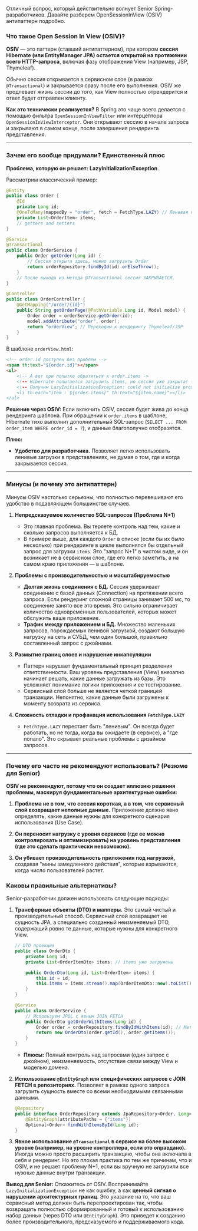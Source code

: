 Отличный вопрос, который действительно волнует Senior Spring-разработчиков. Давайте разберем OpenSessionInView (OSIV) антипаттерн подробно.

### Что такое Open Session In View (OSIV)?

**OSIV** — это паттерн (ставший антипаттерном), при котором **сессия Hibernate (или EntityManager JPA) остается открытой на протяжении всего HTTP-запроса**, включая фазу отображения View (например, JSP, Thymeleaf).

Обычно сессия открывается в сервисном слое (в рамках `@Transactional`) и закрывается сразу после его выполнения. OSIV же продлевает жизнь сессии до того, как View полностью отрендерится и ответ будет отправлен клиенту.

**Как это технически реализуется?**
В Spring это чаще всего делается с помощью фильтра `OpenSessionInViewFilter` или интерцептора `OpenSessionInViewInterceptor`. Они открывают сессию в начале запроса и закрывают в самом конце, после завершения рендеринга представления.

---

### Зачем его вообще придумали? Единственный плюс

**Проблема, которую он решает:** **LazyInitializationException**.

Рассмотрим классический пример:

```java
@Entity
public class Order {
    @Id
    private Long id;
    @OneToMany(mappedBy = "order", fetch = FetchType.LAZY) // Ленивая коллекция
    private List<OrderItem> items;
    // getters and setters
}

@Service
@Transactional
public class OrderService {
    public Order getOrder(Long id) {
        // Сессия открыта здесь, можно загрузить Order
        return orderRepository.findById(id).orElseThrow();
    }
    // После выхода из метода @Transactional сессия ЗАКРЫВАЕТСЯ.
}

@Controller
public class OrderController {
    @GetMapping("/order/{id}")
    public String getOrderPage(@PathVariable Long id, Model model) {
        Order order = orderService.getOrder(id);
        model.addAttribute("order", order);
        return "orderView"; // Переходим к рендерингу Thymeleaf/JSP
    }
}
```

В шаблоне `orderView.html`:
```html
<!-- order.id доступен без проблем -->
<span th:text="${order.id}"></span>
<ul>
    <!-- А вот при попытке обратиться к order.items ->
    <!-- Hibernate попытается загрузить items, но сессия уже закрыта! ->
    <!-- Получим LazyInitializationException: could not initialize proxy - no Session ->
    <li th:each="item : ${order.items}" th:text="${item.name}"></li>
</ul>
```

**Решение через OSIV:** Если включить OSIV, сессия будет жива до конца рендеринга шаблона. При обращении к `order.items` в шаблоне, Hibernate тихо выполнит дополнительный SQL-запрос (`SELECT ... FROM order_item WHERE order_id = ?`), и данные благополучно отобразятся.

**Плюс:**
*   **Удобство для разработчика.** Позволяет легко использовать ленивые загрузки в представлениях, не думая о том, где и когда закрывается сессия.

---

### Минусы (и почему это антипаттерн)

Минусы OSIV настолько серьезны, что полностью перевешивают его удобство в подавляющем большинстве случаев.

1.  **Непредсказуемое количество SQL-запросов (Проблема N+1)**
    *   Это главная проблема. Вы теряете контроль над тем, какие и сколько запросов выполняется к БД.
    *   В примере выше, для каждого `Order` в списке (если бы их было несколько) при рендеринге в цикле выполнялся бы отдельный запрос для загрузки `items`. Это "запрос N+1" в чистом виде, и он возникает не в сервисном слое, где его легко заметить, а на самом краю приложения — в шаблоне.

2.  **Проблемы с производительностью и масштабируемостью**
    *   **Долгая жизнь соединения с БД.** Сессия удерживает соединение с базой данных (Connection) на протяжении всего запроса. Если рендеринг сложной страницы занимает 500 мс, то соединение занято все это время. Это сильно ограничивает количество одновременных пользователей, которых может обслужить ваше приложение.
    *   **Трафик между приложением и БД.** Множество маленьких запросов, порождаемых ленивой загрузкой, создают большую нагрузку на сеть и СУБД, чем один большой, правильно составленный запрос с джойнами.

3.  **Размытие границ слоев и нарушение инкапсуляции**
    *   Паттерн нарушает фундаментальный принцип разделения ответственности. Ваш уровень представления (View) внезапно начинает решать, какие данные загружать из базы. Это усложняет понимание логики приложения и ее тестирование.
    *   Сервисный слой больше не является четкой границей транзакции. Непонятно, какие данные были загружены к моменту возврата из сервиса.

4.  **Сложность отладки и профанация использования `FetchType.LAZY`**
    *   `FetchType.LAZY` перестает быть "ленивым". Он всегда будет работать, но не тогда, когда вы ожидаете (в сервисе), а "где попало". Это скрывает реальные проблемы с дизайном запросов.

---

### Почему его часто не рекомендуют использовать? (Резюме для Senior)

**OSIV не рекомендуют, потому что он создает иллюзию решения проблемы, маскируя фундаментальные архитектурные ошибки:**

1.  **Проблема не в том, что сессия короткая, а в том, что сервисный слой возвращает неполные данные.** Приложение должно явно определять, какие данные нужны для конкретного сценария использования (Use Case).

2.  **Он переносит нагрузку с уровня сервисов (где ее можно контролировать и оптимизировать) на уровень представления (где это сделать практически невозможно).**

3.  **Он убивает производительность приложения под нагрузкой,** создавая "мины замедленного действия", которые взрываются, когда число пользователей растет.

### Каковы правильные альтернативы?

Senior-разработчик должен использовать следующие подходы:

1.  **Трансферные объекты (DTO) и мапперы.**
    Это самый чистый и производительный способ. Сервисный слой возвращает не сущность JPA, а специально созданный неизменяемый DTO, содержащий ровно те данные, которые нужны для конкретного View.

    ```java
    // DTO проекция
    public class OrderDto {
        private Long id;
        private List<OrderItemDto> items; // items уже загружены

        public OrderDto(Long id, List<OrderItem> items) {
            this.id = id;
            this.items = items.stream().map(OrderItemDto::new).toList();
        }
    }

    @Service
    public class OrderService {
        // Используем JPQL с явным JOIN FETCH
        public OrderDto getOrderWithItems(Long id) {
            Order order = orderRepository.findByIdWithItems(id); // Метод с "JOIN FETCH o.items"
            return new OrderDto(order.getId(), order.getItems());
        }
    }
    ```
    *   **Плюсы:** Полный контроль над запросами (один запрос с джойном), неизменяемость, отсутствие связи между View и моделью домена.

2.  **Использование `@EntityGraph` или специфических запросов с JOIN FETCH в репозиториях.**
    Позволяет в рамках одного запроса загрузить сущность вместе со всеми необходимыми связанными данными.

    ```java
    @Repository
    public interface OrderRepository extends JpaRepository<Order, Long> {
        @EntityGraph(attributePaths = {"items"})
        Optional<Order> findWithItemsById(Long id);
    }
    ```

3.  **Явное использование `@Transactional` в сервисе на более высоком уровне (например, на уровне контроллера, если это оправдано).**
    Иногда можно просто расширить транзакцию, чтобы она включала в себя и рендеринг. Но это плохая практика по тем же причинам, что и OSIV, и не решает проблему N+1, если вы вручную не загрузили все нужные данные внутри транзакции.

**Вывод для Senior:**
Откажитесь от OSIV. Воспринимайте `LazyInitializationException` не как ошибку, а как **ценный сигнал о нарушении архитектурных границ**. Это указание на то, что ваш сервисный метод должен быть перепроектирован так, чтобы возвращать полностью сформированный и готовый к использованию набор данных (через DTO или `@EntityGraph`). Это приведет к созданию более производительного, предсказуемого и поддерживаемого кода.